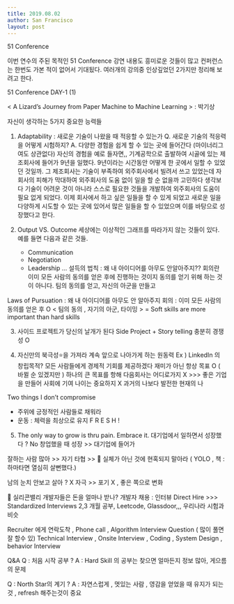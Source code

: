 ```yaml
---
title: 2019.08.02
author: San Francisco
layout: post
---
```


51 Conference

이번 연수의 주된 목적인 51 Conference
강연 내용도 흥미로운 것들이 많고 컨퍼런스는 한번도 가본 적이 없어서 기대됬다. 여러개의 강의중 인상깊었던 2가지만 정리해 보려고 한다.

51 Conference DAY-1 (1)

< A Lizard’s Journey from Paper Machine to Machine Learning > : 박기상

자신이 생각하는 5가지 중요한 능력들 
1. Adaptability : 새로운 기술이 나왔을 때 적응할 수 있는가
Q. 새로운 기술의 적응력을 어떻게 시험하지?
A. 다양한 경험을 쉽게 할 수 있는 곳에 들어간다 (마이너리그여도 상관없다)
자신의 경험을 예로 들자면,, 
기계공학으로 출발하여 시골에 있는 제조회사에 들어가 9년을 일했다. 9년이라는 시간동안 어떻게 한 곳에서 일할 수 있었던 것일까.
그 제조회사는 기술이 부족하여 외주회사에서 빌려서 쓰고 있었는데 자회사의 피해가 막대하여 외주회사의 도움 없이 일을 할 순 없을까 고민하다
생각보다 기술이 어려운 것이 아니라 스스로 필요한 것들을 개발하여 외주회사의 도움이 필요 없게 되었다.
이제 회사에서 하고 싶은 일들을 할 수 있게 되었고 새로운 일을 다양하게 시도할 수 있는 곳에 있어서 많은 일들을 할 수 있었으며 이를 바탕으로 성장했다고 한다.

2. Output VS. Outcome
세상에는 이상적인 그래프를 따라가지 않는 것들이 있다. 예를 들면 다음과 같은 것들.
	- Communication
	- Negotiation
	- Leadership ...
설득의 법칙 : 왜 내 아이디어를 아무도 안알아주지??
회의란 이미 모든 사람의 동의를 얻은 후에 진행하는 것이지 동의를 얻기 위해 하는 것이 아니다. 팀의 동의를 얻고, 자신의 아군을 만들고

Laws of Pursuation : 왜 내 아이디어를 아무도 안 알아주지
회의 : 이미 모든 사람의 동의를 얻은 후 O
< 팀의 동의 , 자기의 아군, 타이밍 >
= Soft skills are more important than hard skills 

3. 사이드 프로젝트가 당신의 날개가 된다
Side Project + Story telling 충분히 경쟁성 O

4. 자신만의 북극성⭐️을 가져라 
계속 앞으로 나아가게 하는 원동력
Ex ) LinkedIn 의 창립목적? 모든 사람들에게 경제적 기회를 제공하겠다
재미가 아닌 항상 목표 O
( 바뀔 순 있겠지만 ) 하나의 큰 목표를 항해 
다음회사는 어디로가지 X >>> 좋은 기업을 만들어 사회에 기여
나이는 중요하지 X
과거의 나보다 발전한 현재의 나

Two things I don’t compromise
-  주위에 긍정적인 사람들로 채워라
-  운동 : 체력을 최상으로 유지 F R E S H !

5. The only way to grow is thru pain. Embrace it.
대기업에서 일하면서 성장했다 ? No
창업했을 때 성장 >> 대기업에 들어가 

잘하는 사람 많아 >> 자기 타협 >> 🙁
실체가 아닌 것에 현혹되지 말아라
( YOLO , 책 : 하마타면 열심히 살뻔했다.)

남의 눈치 안보고 살아 ? X
자극 >> 포기 X , 좋은 쪽으로 변화


👀 실리콘밸리 개발자들은 돈을 얼마나 받나?
개발자 채용 : 인터뷰 Direct Hire >>> Standardized Interviews
2,3 개월 공부, Leetcode, Glassdoor,,, 우리나라 시험과 비슷

Recruiter 에게 연락도착 , Phone call , Algorithm Interview Question ( 많이 풀면 잘 할수 있)
Technical Interview , Onsite Interview , Coding , System Design , behavior Interview


Q&A
Q : 처음 시작 공부 ?
A : Hard Skill 의 공부는 찾으면 얼마든지 정보 많아, 게으름의 문제 

Q : North Star의 계기 ?
A : 자연스럽게 , 멋있는 사람 , 영감을 얻었을 때 유지가 되는 것 , refresh 해주는것이 중요
